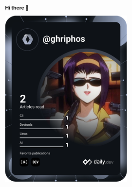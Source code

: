 ### Hi there 👋

<a href="https://app.daily.dev/ghriphos"><img src="https://github.com/Ghriphos/Ghriphos/blob/main/devcard.svg" width="400" alt="Luis Melo's Dev Card"/></a>
<!--
**Ghriphos/Ghriphos** is a ✨ _special_ ✨ repository because its `README.md` (this file) appears on your GitHub profile.

Here are some ideas to get you started:

- 🔭 I’m currently working on ...
- 🌱 I’m currently learning ...
- 👯 I’m looking to collaborate on ...
- 🤔 I’m looking for help with ...
- 💬 Ask me about ...
- 📫 How to reach me: ...
- 😄 Pronouns: ...
- ⚡ Fun fact: ...
-->
